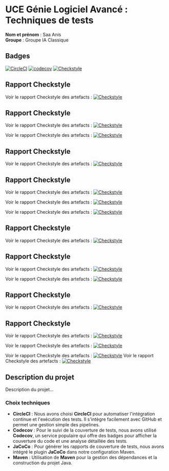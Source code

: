 # UCE Génie Logiciel Avancé : Techniques de tests

**Nom et prénom** : Saa Anis  
**Groupe** : Groupe IA Classique

## Badges
[![CircleCI](https://dl.circleci.com/status-badge/img/gh/anis-saa77/ceri-m1-techniques-de-test/tree/master.svg?style=svg)](https://dl.circleci.com/status-badge/redirect/gh/anis-saa77/ceri-m1-techniques-de-test/tree/master)
[![codecov](https://codecov.io/gh/anis-saa77/ceri-m1-techniques-de-test/graph/badge.svg?token=6THCFKTI18)](https://codecov.io/gh/anis-saa77/ceri-m1-techniques-de-test)
[![Checkstyle](https://img.shields.io/badge/Checkstyle-passing-brightgreen)](https://anis-saa77.github.io/ceri-m1-techniques-de-test/)

## Rapport Checkstyle

Voir le rapport Checkstyle des artefacts : [![Checkstyle](https://img.shields.io/badge/Checkstyle-passing-brightgreen)](https://app.circleci.com/pipelines/github/anis-saa77/ceri-m1-techniques-de-test/98/workflows/5c00bdd6-9c3e-455a-abdb-22789ca9861a/jobs/120/artifacts)
## Rapport Checkstyle

Voir le rapport Checkstyle des artefacts : [![Checkstyle](https://img.shields.io/badge/Checkstyle-passing-brightgreen)](https://app.circleci.com/pipelines/github/anis-saa77/ceri-m1-techniques-de-test/98/workflows/5c00bdd6-9c3e-455a-abdb-22789ca9861a/jobs/120/artifacts)

Voir le rapport Checkstyle des artefacts : [![Checkstyle](https://img.shields.io/badge/Checkstyle-passing-brightgreen)](https://app.circleci.com/pipelines/github/anis-saa77/ceri-m1-techniques-de-test/97/workflows/897f5baa-16b7-4b14-8d5d-26ec50880244/jobs/118/artifacts)
## Rapport Checkstyle

Voir le rapport Checkstyle des artefacts : [![Checkstyle](https://img.shields.io/badge/Checkstyle-passing-brightgreen)](https://app.circleci.com/pipelines/github/anis-saa77/ceri-m1-techniques-de-test/98/workflows/5c00bdd6-9c3e-455a-abdb-22789ca9861a/jobs/120/artifacts)
## Rapport Checkstyle

Voir le rapport Checkstyle des artefacts : [![Checkstyle](https://img.shields.io/badge/Checkstyle-passing-brightgreen)](https://app.circleci.com/pipelines/github/anis-saa77/ceri-m1-techniques-de-test/98/workflows/5c00bdd6-9c3e-455a-abdb-22789ca9861a/jobs/120/artifacts)

Voir le rapport Checkstyle des artefacts : [![Checkstyle](https://img.shields.io/badge/Checkstyle-passing-brightgreen)](https://app.circleci.com/pipelines/github/anis-saa77/ceri-m1-techniques-de-test/97/workflows/897f5baa-16b7-4b14-8d5d-26ec50880244/jobs/118/artifacts)

Voir le rapport Checkstyle des artefacts : [![Checkstyle](https://img.shields.io/badge/Checkstyle-passing-brightgreen)](https://app.circleci.com/pipelines/github/anis-saa77/ceri-m1-techniques-de-test/96/workflows/9b19a027-dba2-4591-b6cd-454ee7a45c21/jobs/116/artifacts)
## Rapport Checkstyle

Voir le rapport Checkstyle des artefacts : [![Checkstyle](https://img.shields.io/badge/Checkstyle-passing-brightgreen)](https://app.circleci.com/pipelines/github/anis-saa77/ceri-m1-techniques-de-test/98/workflows/5c00bdd6-9c3e-455a-abdb-22789ca9861a/jobs/120/artifacts)
## Rapport Checkstyle

Voir le rapport Checkstyle des artefacts : [![Checkstyle](https://img.shields.io/badge/Checkstyle-passing-brightgreen)](https://app.circleci.com/pipelines/github/anis-saa77/ceri-m1-techniques-de-test/98/workflows/5c00bdd6-9c3e-455a-abdb-22789ca9861a/jobs/120/artifacts)

Voir le rapport Checkstyle des artefacts : [![Checkstyle](https://img.shields.io/badge/Checkstyle-passing-brightgreen)](https://app.circleci.com/pipelines/github/anis-saa77/ceri-m1-techniques-de-test/97/workflows/897f5baa-16b7-4b14-8d5d-26ec50880244/jobs/118/artifacts)
## Rapport Checkstyle

Voir le rapport Checkstyle des artefacts : [![Checkstyle](https://img.shields.io/badge/Checkstyle-passing-brightgreen)](https://app.circleci.com/pipelines/github/anis-saa77/ceri-m1-techniques-de-test/98/workflows/5c00bdd6-9c3e-455a-abdb-22789ca9861a/jobs/120/artifacts)
## Rapport Checkstyle

Voir le rapport Checkstyle des artefacts : [![Checkstyle](https://img.shields.io/badge/Checkstyle-passing-brightgreen)](https://app.circleci.com/pipelines/github/anis-saa77/ceri-m1-techniques-de-test/98/workflows/5c00bdd6-9c3e-455a-abdb-22789ca9861a/jobs/120/artifacts)

Voir le rapport Checkstyle des artefacts : [![Checkstyle](https://img.shields.io/badge/Checkstyle-passing-brightgreen)](https://app.circleci.com/pipelines/github/anis-saa77/ceri-m1-techniques-de-test/97/workflows/897f5baa-16b7-4b14-8d5d-26ec50880244/jobs/118/artifacts)

Voir le rapport Checkstyle des artefacts : [![Checkstyle](https://img.shields.io/badge/Checkstyle-passing-brightgreen)](https://app.circleci.com/pipelines/github/anis-saa77/ceri-m1-techniques-de-test/96/workflows/9b19a027-dba2-4591-b6cd-454ee7a45c21/jobs/116/artifacts)
Voir le rapport Checkstyle des artefacts : [![Checkstyle](https://img.shields.io/badge/Checkstyle-passing-brightgreen)]($ARTIFACTS_URL)


## Description du projet

Description du projet...

### Choix techniques

- **CircleCI** : Nous avons choisi **CircleCI** pour automatiser l'intégration continue et l'exécution des tests. Il s'intègre facilement avec GitHub et permet une gestion simple des pipelines.
- **Codecov** : Pour le suivi de la couverture de tests, nous avons utilisé **Codecov**, un service populaire qui offre des badges pour afficher la couverture du code et une analyse détaillée des tests.
- **JaCoCo** : Pour générer les rapports de couverture de tests, nous avons intégré le plugin **JaCoCo** dans notre configuration Maven.
- **Maven** : Utilisation de **Maven** pour la gestion des dépendances et la construction du projet Java.
